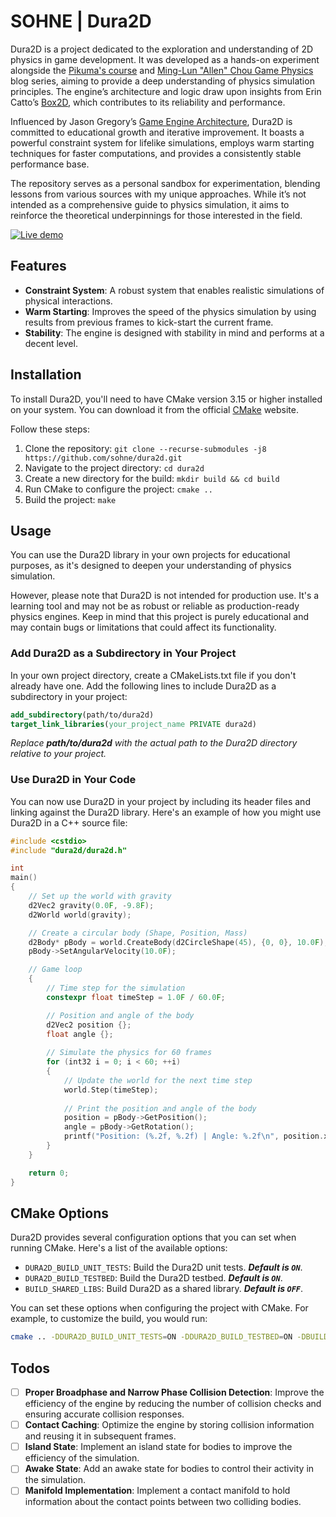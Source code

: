 # SOHNE | Dura2D

Dura2D is a project dedicated to the exploration and understanding of 2D physics in game development. It was developed as a hands-on experiment alongside the [Pikuma's course] and [Ming-Lun "Allen" Chou Game Physics] blog series, aiming to provide a deep understanding of physics simulation principles. The engine’s architecture and logic draw upon insights from Erin Catto’s [Box2D], which contributes to its reliability and performance.

Influenced by Jason Gregory’s [Game Engine Architecture], Dura2D is committed to educational growth and iterative improvement. It boasts a powerful constraint system for lifelike simulations, employs warm starting techniques for faster computations, and provides a consistently stable performance base.

The repository serves as a personal sandbox for experimentation, blending lessons from various sources with my unique approaches. While it’s not intended as a comprehensive guide to physics simulation, it aims to reinforce the theoretical underpinnings for those interested in the field.

[![Live demo](https://img.shields.io/badge/-Live%20Demo-8f60fc?style=for-the-badge&logo=glitch&logoColor=white&colorA=392467&colorB=7E30E1)](https://dura2d.glitch.me/)

## Features

- **Constraint System**: A robust system that enables realistic simulations of physical interactions.
- **Warm Starting**: Improves the speed of the physics simulation by using results from previous frames to kick-start the current frame.
- **Stability**: The engine is designed with stability in mind and performs at a decent level.

## Installation

To install Dura2D, you'll need to have CMake version 3.15 or higher installed on your system. You can download it from the official [CMake] website.

Follow these steps:

1. Clone the repository: `git clone --recurse-submodules -j8 https://github.com/sohne/dura2d.git`
2. Navigate to the project directory: `cd dura2d`
3. Create a new directory for the build: `mkdir build && cd build`
4. Run CMake to configure the project: `cmake ..`
5. Build the project: `make`

## Usage

You can use the Dura2D library in your own projects for educational purposes, as it's designed to deepen your understanding of physics simulation.

However, please note that Dura2D is not intended for production use. It's a learning tool and may not be as robust or reliable as production-ready physics engines. Keep in mind that this project is purely educational and may contain bugs or limitations that could affect its functionality.

### Add Dura2D as a Subdirectory in Your Project

In your own project directory, create a CMakeLists.txt file if you don't already have one. Add the following lines to include Dura2D as a subdirectory in your project:

```cmake
add_subdirectory(path/to/dura2d)
target_link_libraries(your_project_name PRIVATE dura2d)
```
_Replace **path/to/dura2d** with the actual path to the Dura2D directory relative to your project._

### Use Dura2D in Your Code

You can now use Dura2D in your project by including its header files and linking against the Dura2D library. Here's an example of how you might use Dura2D in a C++ source file:

```cpp
#include <cstdio>
#include "dura2d/dura2d.h"

int
main()
{
    // Set up the world with gravity
    d2Vec2 gravity(0.0F, -9.8F);
    d2World world(gravity);

    // Create a circular body (Shape, Position, Mass)
    d2Body* pBody = world.CreateBody(d2CircleShape(45), {0, 0}, 10.0F);
    pBody->SetAngularVelocity(10.0F);

    // Game loop
    {
        // Time step for the simulation
        constexpr float timeStep = 1.0F / 60.0F;

        // Position and angle of the body
        d2Vec2 position {};
        float angle {};
    
        // Simulate the physics for 60 frames
        for (int32 i = 0; i < 60; ++i)
        {
            // Update the world for the next time step
            world.Step(timeStep);
            
            // Print the position and angle of the body
            position = pBody->GetPosition();
            angle = pBody->GetRotation();
            printf("Position: (%.2f, %.2f) | Angle: %.2f\n", position.x, position.y, angle);
        }
    }

    return 0;
}

```

## CMake Options

Dura2D provides several configuration options that you can set when running CMake. Here's a list of the available options:

- `DURA2D_BUILD_UNIT_TESTS`: Build the Dura2D unit tests. _**Default is `ON`**_.
- `DURA2D_BUILD_TESTBED`: Build the Dura2D testbed. _**Default is `ON`**_.
- `BUILD_SHARED_LIBS`: Build Dura2D as a shared library. _**Default is `OFF`**_.

You can set these options when configuring the project with CMake. For example, to customize the build, you would run:

```bash
cmake .. -DDURA2D_BUILD_UNIT_TESTS=ON -DDURA2D_BUILD_TESTBED=ON -DBUILD_SHARED_LIBS=OFF
```

## Todos

- [ ] **Proper Broadphase and Narrow Phase Collision Detection**: Improve the efficiency of the engine by reducing the number of collision checks and ensuring accurate collision responses.
- [ ] **Contact Caching**: Optimize the engine by storing collision information and reusing it in subsequent frames.
- [ ] **Island State**: Implement an island state for bodies to improve the efficiency of the simulation.
- [ ] **Awake State**: Add an awake state for bodies to control their activity in the simulation.
- [ ] **Manifold Implementation**: Implement a contact manifold to hold information about the contact points between two colliding bodies.

[//]:  (Externals)
[Pikuma's course]: https://pikuma.com/courses/game-physics-engine-programming
[Ming-Lun "Allen" Chou Game Physics]: https://allenchou.net/game-physics-series/
[Box2D]: https://box2d.org/
[Game Engine Architecture]: https://www.gameenginebook.com/
[CMake]: https://cmake.org/
[//]:  (EOF)
